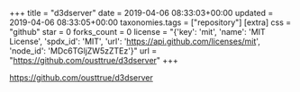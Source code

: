 +++
title = "d3dserver"
date = 2019-04-06 08:33:03+00:00
updated = 2019-04-06 08:33:05+00:00
taxonomies.tags = ["repository"]
[extra]
css = "github"
star = 0
forks_count = 0
license = "{'key': 'mit', 'name': 'MIT License', 'spdx_id': 'MIT', 'url': 'https://api.github.com/licenses/mit', 'node_id': 'MDc6TGljZW5zZTEz'}"
url = "https://github.com/ousttrue/d3dserver"
+++

<https://github.com/ousttrue/d3dserver>

